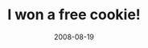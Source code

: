 ---
layout: base.njk
title : 'I won a free cookie!' 
view_title : 'I won a free cookie!' 
year : '2008' 
date : '2008-08-19' 
img_file : '/drawing/iwonafreecookie.png' 
html_file : 'iwonafreecookie' 
next_html : 'asalwaysshewaslate.html' 
year_order : '368' 
permalink : "title/{{html_file}}.html"
---